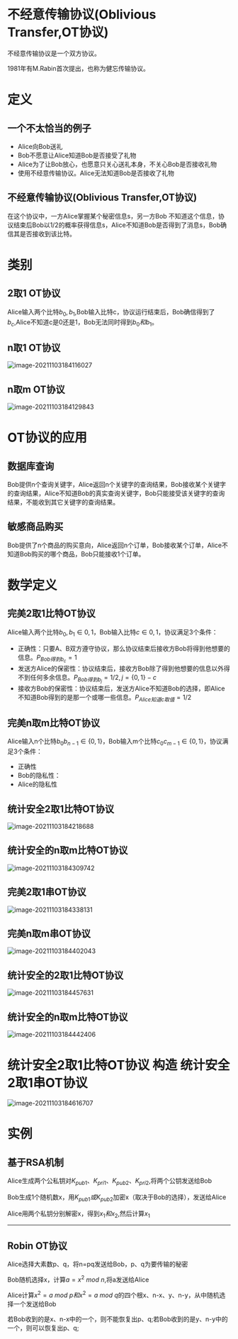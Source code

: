 # 不经意传输协议(Oblivious Transfer,OT协议)

不经意传输协议是一个双方协议。

1981年有M.Rabin首次提出，也称为健忘传输协议。

# 定义

## 一个不太恰当的例子

- Alice向Bob送礼
- Bob不愿意让Alice知道Bob是否接受了礼物
- Alice为了让Bob放心，也愿意只关心送礼本身，不关心Bob是否接收礼物
- 使用不经意传输协议。Alice无法知道Bob是否接收了礼物

## 不经意传输协议(Oblivious Transfer,OT协议)

在这个协议中，一方Alice掌握某个秘密信息s，另一方Bob 不知道这个信息，协议结束后Bob以1/2的概率获得信息s，Alice不知道Bob是否得到了消息s，Bob确信其是否接收到该比特。

# 类别

## 2取1 OT协议

Alice输入两个比特$b_0,b_1$,Bob输入比特c，协议运行结束后，Bob确信得到了$b_c$,Alice不知道c是0还是1，Bob无法同时得到$b_0和b_1$。

## n取1 OT协议

![image-20211103184116027](.assets/image-20211103184116027.png)

## n取m OT协议

![image-20211103184129843](.assets/image-20211103184129843.png)



# OT协议的应用

## 数据库查询

Bob提供n个查询关键字，Alice返回n个关键字的查询结果，Bob接收某个关键字的查询结果，Alice不知道Bob的真实查询关键字，Bob只能接受该关键字的查询结果，不能收到其它关键字的查询结果。

## 敏感商品购买

Bob提供了n个商品的购买意向，Alice返回n个订单，Bob接收某个订单，Alice不知道Bob购买的哪个商品，Bob只能接收1个订单。

# 数学定义

## 完美2取1比特OT协议

Alice输入两个比特$b_0,b_1∈{0,1}$，Bob输入比特$c∈{0,1}$，协议满足3个条件：

- 正确性：只要A、B双方遵守协议，那么协议结束后接收方Bob将得到他想要的信息。$P_{Bob得到b_c}=1$
- 发送方Alice的保密性：协议结束后，接收方Bob除了得到他想要的信息以外得不到任何多余信息。$P_{Bob得到b_j}=1/2,j=\{0,1\}-c$
- 接收方Bob的保密性：协议结束后，发送方Alice不知道Bob的选择，即Alice不知道Bob得到的是那一个或哪一些信息。$P_{Alice知道c取值}=1/2$

## 完美n取m比特OT协议

Alice输入n个比特$b_0b_{n-1}\in\{0,1\}$，Bob输入m个比特$c_0c_{m-1}∈\{0,1\}$，协议满足3个条件：

- 正确性
- Bob的隐私性：
- Alice的隐私性

## 统计安全2取1比特OT协议

![image-20211103184218688](.assets/image-20211103184218688.png)

## 统计安全的n取m比特OT协议

![image-20211103184309742](.assets/image-20211103184309742.png)

## 完美2取1串OT协议

![image-20211103184338131](.assets/image-20211103184338131.png)

## 完美n取m串OT协议

![image-20211103184402043](.assets/image-20211103184402043.png)

## 统计安全的2取1比特OT协议

![image-20211103184457631](.assets/image-20211103184457631.png)

## 统计安全的n取m比特OT协议

![image-20211103184442406](.assets/image-20211103184442406.png)

# 统计安全2取1比特OT协议 构造 统计安全2取1串OT协议

![image-20211103184616707](.assets/image-20211103184616707.png)

# 实例

## 基于RSA机制

Alice生成两个公私钥对$K_{pub1}、K_{pri1}、K_{pub2}、K_{pri2}$,将两个公钥发送给Bob

Bob生成1个随机数x，用$K_{pub1}或K_{pub2}$加密x（取决于Bob的选择），发送给Alice

Alice用两个私钥分别解密x，得到$x_1和x_2$,然后计算$x_1$

---------------------------

## Robin OT协议

Alice选择大素数p、q，将n=pq发送给Bob，p、q为要传输的秘密

Bob随机选择x，计算$a=x^2\ mod\ n$,将a发送给Alice

Alice计算$x^2=a\ mod \ p和x^2=a\ mod\ q$的四个根x、n-x、y、n-y，从中随机选择一个发送给Bob

若Bob收到的是x、n-x中的一个，则不能恢复出p、q;若Bob收到的是y、n-y中的一个，则可以恢复出p、q;